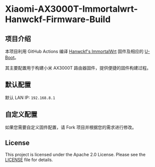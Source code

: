 # Xiaomi-AX3000T-Immortalwrt-Hanwckf-Firmware-Build

## 项目介绍 

本项目利用 GitHub Actions 编译 [Hanwckf's ImmortalWrt](https://github.com/hanwckf/immortalwrt-mt798x) 固件及相应的 [U-Boot](https://github.com/hanwckf/bl-mt798x)。 

其主要配置用于构建小米 AX3000T 路由器固件，提供便捷的固件构建过程。

## 默认配置  

默认 LAN IP: `192.168.8.1`  

## 自定义配置  

如果您需要自定义固件配置，请 Fork 项目并根据您的需求进行修改。

## License  

This project is licensed under the Apache 2.0 License. Please see the [LICENSE](LICENSE) file for details.

